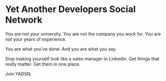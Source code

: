Yet Another Developers Social Network
=====

You are not your university.
You are not the company you work for.
You are not your years of experience.

You are what you've done. And you are what you say.

Stop making yourself look like a sales manager in Linkedin.
Get things that really matter. Get them in one place.

Join YADSN.
